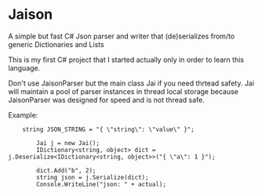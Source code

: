 # Jaison
A simple but fast C# Json parser and writer that (de)serializes from/to generic Dictionaries and Lists

This is my first C# project that I started actually only in order to learn this language.

Don't use JaisonParser but the main class Jai if you need thrtead safety. Jai will maintain a pool of
parser instances in thread local storage because JaisonParser was designed for speed and is not thread safe.

Example:

	    string JSON_STRING = "{ \"string\": \"value\" }";

            Jai j = new Jai();
            IDictionary<string, object> dict = j.Deserialize<IDictionary<string, object>>("{ \"a\": 1 }");

            dict.Add("b", 2);
            string json = j.Serialize(dict);
            Console.WriteLine("json: " + actual);


